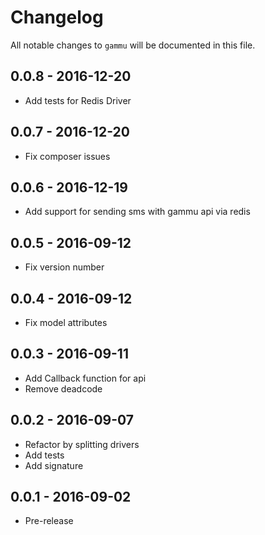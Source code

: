 # Changelog

All notable changes to `gammu` will be documented in this file.

## 0.0.8 - 2016-12-20
- Add tests for Redis Driver

## 0.0.7 - 2016-12-20
- Fix composer issues

## 0.0.6 - 2016-12-19
- Add support for sending sms with gammu api via redis

## 0.0.5 - 2016-09-12
- Fix version number

## 0.0.4 - 2016-09-12
- Fix model attributes

## 0.0.3 - 2016-09-11
- Add Callback function for api
- Remove deadcode

## 0.0.2 - 2016-09-07

- Refactor by splitting drivers
- Add tests
- Add signature

## 0.0.1 - 2016-09-02

- Pre-release
